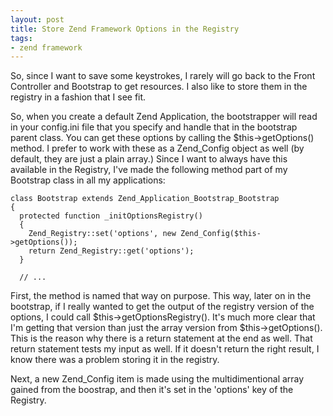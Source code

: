 ```yaml
---
layout: post
title: Store Zend Framework Options in the Registry
tags:
- zend framework
---
```


So, since I want to save some keystrokes, I rarely will go back to the Front Controller and Bootstrap to get resources.  I also like to store them in the registry in a fashion that I see fit.  

So, when you create a default Zend Application, the bootstrapper will read in your config.ini file that you specify and handle that in the bootstrap parent class.  You can get these options by calling the $this->getOptions() method. I prefer to work with these as a Zend_Config object as well (by default, they are just a plain array.) Since I want to always have this available in the Registry, I've made the following method part of my Bootstrap class in all my applications:

```php?start_inline=1
class Bootstrap extends Zend_Application_Bootstrap_Bootstrap
{
  protected function _initOptionsRegistry()
  {
    Zend_Registry::set('options', new Zend_Config($this->getOptions());
    return Zend_Registry::get('options');
  }
  
  // ...
```

First, the method is named that way on purpose.  This way, later on in the bootstrap, if I really wanted to get the output of the registry version of the options, I could call $this->getOptionsRegistry().  It's much more clear that I'm getting that version than just the array version from $this->getOptions().  This is the reason why there is a return statement at the end as well.  That return statement tests my input as well.  If it doesn't return the right result, I know there was a problem storing it in the registry.

Next, a new Zend_Config item is made using the multidimentional array gained from the boostrap, and then it's set in the 'options' key of the Registry.
